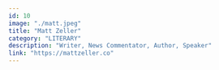 ```yaml
---
id: 10
image: "./matt.jpeg"
title: "Matt Zeller"
category: "LITERARY"
description: "Writer, News Commentator, Author, Speaker"
link: "https://mattzeller.co"
---
```

